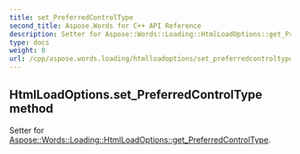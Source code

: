 ```yaml
---
title: set_PreferredControlType
second_title: Aspose.Words for C++ API Reference
description: Setter for Aspose::Words::Loading::HtmlLoadOptions::get_PreferredControlType. 
type: docs
weight: 0
url: /cpp/aspose.words.loading/htmlloadoptions/set_preferredcontroltype/
---
```

## HtmlLoadOptions.set_PreferredControlType method


Setter for [Aspose::Words::Loading::HtmlLoadOptions::get_PreferredControlType](./get_preferredcontroltype/).

